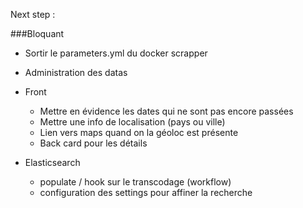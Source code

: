 Next step :

###Bloquant

* Sortir le parameters.yml du docker scrapper
 

* Administration des datas
* Front
    * Mettre en évidence les dates qui ne sont pas encore passées
    * Mettre une info de localisation (pays ou ville)
    * Lien vers maps quand on la géoloc est présente
    * Back card pour les détails

* Elasticsearch
    * populate / hook sur le transcodage (workflow)
    * configuration des settings pour affiner la recherche